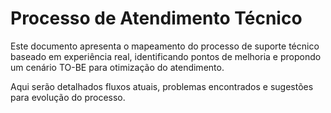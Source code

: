 # Processo de Atendimento Técnico

Este documento apresenta o mapeamento do processo de suporte técnico baseado em experiência real, identificando pontos de melhoria e propondo um cenário TO-BE para otimização do atendimento.

Aqui serão detalhados fluxos atuais, problemas encontrados e sugestões para evolução do processo.
